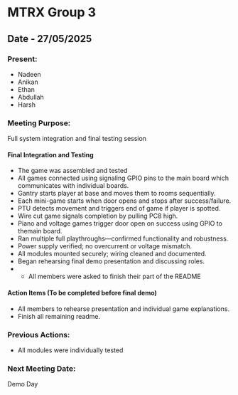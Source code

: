# MTRX Group 3

##  Date - 27/05/2025
### Present:
- Nadeen  
- Anikan  
- Ethan  
- Abdullah  
- Harsh  

### Meeting Purpose:
Full system integration and final testing session

#### Final Integration and Testing
- The game was assembled and tested
- All games connected using signaling GPIO pins to the main board which communicates with individual boards.
- Gantry starts player at base and moves them to rooms sequentially.
- Each mini-game starts when door opens and stops after success/failure.
- PTU detects movement and triggers end of game if player is spotted.
- Wire cut game signals completion by pulling PC8 high.
- Piano and voltage games trigger door open on success using GPIO to themain board.
- Ran multiple full playthroughs—confirmed functionality and robustness.
- Power supply verified; no overcurrent or voltage mismatch.
- All modules mounted securely; wiring cleaned and documented.
- Began rehearsing final demo presentation and discussing roles.
- - All members were asked to finish their part of the README

#### Action Items (To be completed before final demo)
- All members to rehearse presentation and individual game explanations.
- Finish all remaining readme.

### Previous Actions:
- All modules were individually tested

### Next Meeting Date:
Demo Day
